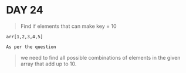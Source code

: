 # DAY 24
>Find if elements that can make key = 10 
```
arr[1,2,3,4,5]
``` 



`As per the question`
> we need to find all possible combinations of elements in the given array that add up to 10.
